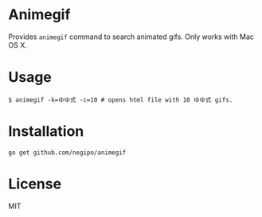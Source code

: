 # Animegif
Provides `animegif` command to search animated gifs.
Only works with Mac OS X.

# Usage

```
$ animegif -k=ゆゆ式 -c=10 # opens html file with 10 ゆゆ式 gifs.
```

# Installation

```
go get github.com/negipo/animegif
```

# License
MIT
